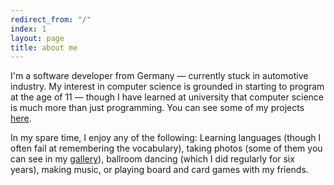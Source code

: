 ```yaml
---
redirect_from: "/"
index: 1
layout: page
title: about me
---
```

I'm a software developer from Germany &mdash; currently stuck in automotive
industry. My interest in computer science is grounded in starting to program at
the age of 11 &mdash; though I have learned at university that computer science
is much more than just programming. You can see some of my projects
[here](/projects/).

In my spare time, I enjoy any of the following: Learning languages (though I
often fail at remembering the vocabulary), taking photos (some of them you can
see in my [gallery](/gallery/)), ballroom dancing (which I did regularly for six
years), making music, or playing board and card games with my friends.
